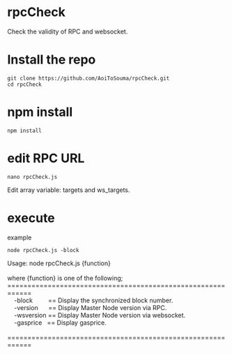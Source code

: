# rpcCheck
Check the validity of RPC and websocket.

# Install the repo
```
git clone https://github.com/AoiToSouma/rpcCheck.git
cd rpcCheck
```

# npm install
```
npm install
```

# edit RPC URL
```
nano rpcCheck.js
```
Edit array variable: targets and ws_targets.

# execute
example
```
node rpcCheck.js -block
```
Usage: node rpcCheck.js {function}<br>
<br>
where {function} is one of the following;<br>
============================================================<br>
&nbsp;&nbsp;&nbsp;&nbsp;-block &nbsp;&nbsp;&nbsp;&nbsp;&nbsp;&nbsp;&nbsp;&nbsp;== Display the synchronized block number.<br>
&nbsp;&nbsp;&nbsp;&nbsp;-version &nbsp;&nbsp;&nbsp;&nbsp;&nbsp;== Display Master Node version via RPC.<br>
&nbsp;&nbsp;&nbsp;&nbsp;-wsversion == Display Master Node version via websocket.<br>
&nbsp;&nbsp;&nbsp;&nbsp;-gasprice &nbsp; == Display gasprice.<br>
<br>
============================================================<br>
